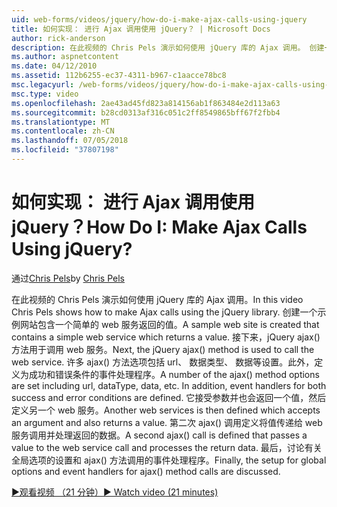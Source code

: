 ```yaml
---
uid: web-forms/videos/jquery/how-do-i-make-ajax-calls-using-jquery
title: 如何实现： 进行 Ajax 调用使用 jQuery？ | Microsoft Docs
author: rick-anderson
description: 在此视频的 Chris Pels 演示如何使用 jQuery 库的 Ajax 调用。 创建一个示例网站包含一个简单的 web 服务，它将返回...
ms.author: aspnetcontent
ms.date: 04/12/2010
ms.assetid: 112b6255-ec37-4311-b967-c1aacce78bc8
msc.legacyurl: /web-forms/videos/jquery/how-do-i-make-ajax-calls-using-jquery
msc.type: video
ms.openlocfilehash: 2ae43ad45fd823a814156ab1f863484e2d113a63
ms.sourcegitcommit: b28cd0313af316c051c2ff8549865bff67f2fbb4
ms.translationtype: MT
ms.contentlocale: zh-CN
ms.lasthandoff: 07/05/2018
ms.locfileid: "37807198"
---
```

<a name="how-do-i-make-ajax-calls-using-jquery"></a><span data-ttu-id="6be3a-105">如何实现： 进行 Ajax 调用使用 jQuery？</span><span class="sxs-lookup"><span data-stu-id="6be3a-105">How Do I: Make Ajax Calls Using jQuery?</span></span>
====================
<span data-ttu-id="6be3a-106">通过[Chris Pels](https://twitter.com/chrispels)</span><span class="sxs-lookup"><span data-stu-id="6be3a-106">by [Chris Pels](https://twitter.com/chrispels)</span></span>

<span data-ttu-id="6be3a-107">在此视频的 Chris Pels 演示如何使用 jQuery 库的 Ajax 调用。</span><span class="sxs-lookup"><span data-stu-id="6be3a-107">In this video Chris Pels shows how to make Ajax calls using the jQuery library.</span></span> <span data-ttu-id="6be3a-108">创建一个示例网站包含一个简单的 web 服务返回的值。</span><span class="sxs-lookup"><span data-stu-id="6be3a-108">A sample web site is created that contains a simple web service which returns a value.</span></span> <span data-ttu-id="6be3a-109">接下来，jQuery ajax() 方法用于调用 web 服务。</span><span class="sxs-lookup"><span data-stu-id="6be3a-109">Next, the jQuery ajax() method is used to call the web service.</span></span> <span data-ttu-id="6be3a-110">许多 ajax() 方法选项包括 url、 数据类型、 数据等设置。此外，定义为成功和错误条件的事件处理程序。</span><span class="sxs-lookup"><span data-stu-id="6be3a-110">A number of the ajax() method options are set including url, dataType, data, etc. In addition, event handlers for both success and error conditions are defined.</span></span> <span data-ttu-id="6be3a-111">它接受参数并也会返回一个值，然后定义另一个 web 服务。</span><span class="sxs-lookup"><span data-stu-id="6be3a-111">Another web services is then defined which accepts an argument and also returns a value.</span></span> <span data-ttu-id="6be3a-112">第二次 ajax() 调用定义将值传递给 web 服务调用并处理返回的数据。</span><span class="sxs-lookup"><span data-stu-id="6be3a-112">A second ajax() call is defined that passes a value to the web service call and processes the return data.</span></span> <span data-ttu-id="6be3a-113">最后，讨论有关全局选项的设置和 ajax() 方法调用的事件处理程序。</span><span class="sxs-lookup"><span data-stu-id="6be3a-113">Finally, the setup for global options and event handlers for ajax() method calls are discussed.</span></span>

[<span data-ttu-id="6be3a-114">&#9654;观看视频 （21 分钟）</span><span class="sxs-lookup"><span data-stu-id="6be3a-114">&#9654; Watch video (21 minutes)</span></span>](https://channel9.msdn.com/Blogs/ASP-NET-Site-Videos/how-do-i-make-ajax-calls-using-jquery)
